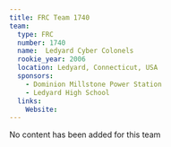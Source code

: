 ```yaml
---
title: FRC Team 1740
team:
  type: FRC
  number: 1740
  name:  Ledyard Cyber Colonels
  rookie_year: 2006
  location: Ledyard, Connecticut, USA
  sponsors:
    - Dominion Millstone Power Station
    - Ledyard High School
  links:
    Website: 
---
```

No content has been added for this team
